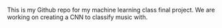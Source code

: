 This is my Github repo for my machine learning class final project. We are working on creating a CNN to classify music with. 
